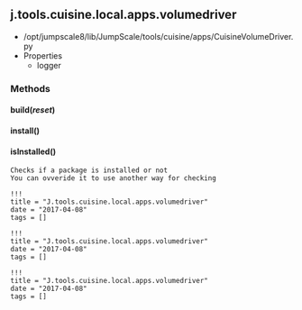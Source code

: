 <!-- toc -->
## j.tools.cuisine.local.apps.volumedriver

- /opt/jumpscale8/lib/JumpScale/tools/cuisine/apps/CuisineVolumeDriver.py
- Properties
    - logger

### Methods

#### build(*reset*) 

#### install() 

#### isInstalled() 

```
Checks if a package is installed or not
You can ovveride it to use another way for checking

```


```
!!!
title = "J.tools.cuisine.local.apps.volumedriver"
date = "2017-04-08"
tags = []
```

```
!!!
title = "J.tools.cuisine.local.apps.volumedriver"
date = "2017-04-08"
tags = []
```

```
!!!
title = "J.tools.cuisine.local.apps.volumedriver"
date = "2017-04-08"
tags = []
```

